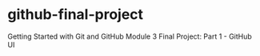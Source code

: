 # github-final-project
Getting Started with Git and GitHub Module 3 Final Project: Part 1 - GitHub UI
